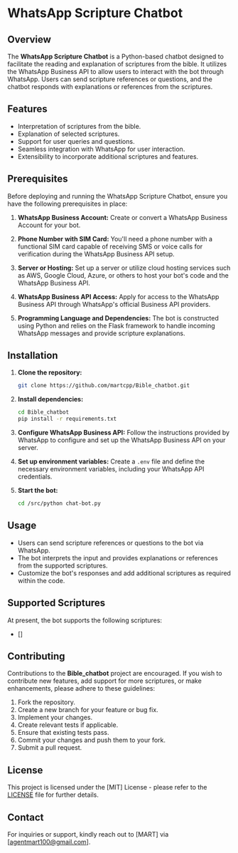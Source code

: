 # WhatsApp Scripture Chatbot

## Overview

The **WhatsApp Scripture Chatbot** is a Python-based chatbot designed to facilitate the reading and explanation of scriptures from the bible. It utilizes the WhatsApp Business API to allow users to interact with the bot through WhatsApp. Users can send scripture references or questions, and the chatbot responds with explanations or references from the scriptures.

## Features

- Interpretation of scriptures from the bible.
- Explanation of selected scriptures.
- Support for user queries and questions.
- Seamless integration with WhatsApp for user interaction.
- Extensibility to incorporate additional scriptures and features.

## Prerequisites

Before deploying and running the WhatsApp Scripture Chatbot, ensure you have the following prerequisites in place:

1. **WhatsApp Business Account:** Create or convert a WhatsApp Business Account for your bot.

2. **Phone Number with SIM Card:** You'll need a phone number with a functional SIM card capable of receiving SMS or voice calls for verification during the WhatsApp Business API setup.

3. **Server or Hosting:** Set up a server or utilize cloud hosting services such as AWS, Google Cloud, Azure, or others to host your bot's code and the WhatsApp Business API.

4. **WhatsApp Business API Access:** Apply for access to the WhatsApp Business API through WhatsApp's official Business API providers.

5. **Programming Language and Dependencies:** The bot is constructed using Python and relies on the Flask framework to handle incoming WhatsApp messages and provide scripture explanations.

## Installation

1. **Clone the repository:**
   ```bash
   git clone https://github.com/martcpp/Bible_chatbot.git
   ```

2. **Install dependencies:**
   ```bash
   cd Bible_chatbot
   pip install -r requirements.txt
   ```

3. **Configure WhatsApp Business API:** Follow the instructions provided by WhatsApp to configure and set up the WhatsApp Business API on your server.

4. **Set up environment variables:** Create a `.env` file and define the necessary environment variables, including your WhatsApp API credentials.

5. **Start the bot:**
   ```bash
   cd /src/python chat-bot.py
   ```

## Usage

- Users can send scripture references or questions to the bot via WhatsApp.
- The bot interprets the input and provides explanations or references from the supported scriptures.
- Customize the bot's responses and add additional scriptures as required within the code.

## Supported Scriptures

At present, the bot supports the following scriptures:

- []

## Contributing

Contributions to the **Bible_chatbot** project are encouraged. If you wish to contribute new features, add support for more scriptures, or make enhancements, please adhere to these guidelines:

1. Fork the repository.
2. Create a new branch for your feature or bug fix.
3. Implement your changes.
4. Create relevant tests if applicable.
5. Ensure that existing tests pass.
6. Commit your changes and push them to your fork.
7. Submit a pull request.

## License

This project is licensed under the [MIT] License - please refer to the [LICENSE](https://github.com/git/git-scm.com/blob/main/MIT-LICENSE.txt) file for further details.

## Contact

For inquiries or support, kindly reach out to [MART] via [agentmart100@gmail.com].